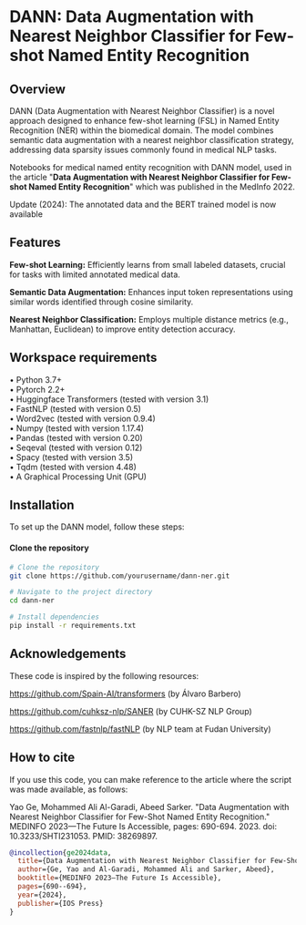 # DANN: Data Augmentation with Nearest Neighbor Classifier for Few-shot Named Entity Recognition

## Overview

DANN (Data Augmentation with Nearest Neighbor Classifier) is a novel approach designed to enhance few-shot learning (FSL) in Named Entity Recognition (NER) within the biomedical domain. The model combines semantic data augmentation with a nearest neighbor classification strategy, addressing data sparsity issues commonly found in medical NLP tasks.

Notebooks for medical named entity recognition with DANN model, used in the article "**Data Augmentation with Nearest Neighbor Classifier for Few-shot Named Entity Recognition**" which was published in the MedInfo 2022.

Update (2024): The annotated data and the BERT trained model is now available

## Features

**Few-shot Learning:** Efficiently learns from small labeled datasets, crucial for tasks with limited annotated medical data.

**Semantic Data Augmentation:** Enhances input token representations using similar words identified through cosine similarity.

**Nearest Neighbor Classification:** Employs multiple distance metrics (e.g., Manhattan, Euclidean) to improve entity detection accuracy.

## Workspace requirements

• Python 3.7+  
• Pytorch 2.2+  
• Huggingface Transformers (tested with version 3.1)  
• FastNLP (tested with version 0.5)  
• Word2vec (tested with version 0.9.4)  
• Numpy (tested with version 1.17.4)  
• Pandas (tested with version 0.20)  
• Seqeval (tested with version 0.12)  
• Spacy (tested with version 3.5)  
• Tqdm (tested with version 4.48)  
• A Graphical Processing Unit (GPU)

## Installation

To set up the DANN model, follow these steps:
#### Clone the repository
```bash
# Clone the repository
git clone https://github.com/yourusername/dann-ner.git

# Navigate to the project directory
cd dann-ner

# Install dependencies
pip install -r requirements.txt
```
## Acknowledgements

These code is inspired by the following resources:

https://github.com/Spain-AI/transformers (by Álvaro Barbero)

https://github.com/cuhksz-nlp/SANER (by CUHK-SZ NLP Group)

https://github.com/fastnlp/fastNLP (by NLP team at Fudan University)

## How to cite

If you use this code, you can make reference to the article where the script was made available, as follows:

Yao Ge, Mohammed Ali Al-Garadi, Abeed Sarker. "Data Augmentation with Nearest Neighbor Classifier for Few-Shot Named Entity Recognition." MEDINFO 2023—The Future Is Accessible, pages: 690-694. 2023. doi: 10.3233/SHTI231053. PMID: 38269897.

```bibtex
@incollection{ge2024data,
  title={Data Augmentation with Nearest Neighbor Classifier for Few-Shot Named Entity Recognition},
  author={Ge, Yao and Al-Garadi, Mohammed Ali and Sarker, Abeed},
  booktitle={MEDINFO 2023—The Future Is Accessible},
  pages={690--694},
  year={2024},
  publisher={IOS Press}
}


